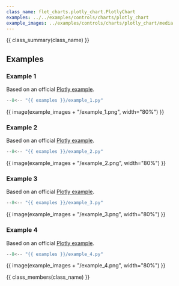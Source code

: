 ```yaml
---
class_name: flet_charts.plotly_chart.PlotlyChart
examples: ../../examples/controls/charts/plotly_chart
example_images: ../examples/controls/charts/plotly_chart/media
---
```


{{ class_summary(class_name) }}

## Examples

### Example 1

Based on an official [Plotly example](https://plotly.com/python/line-charts).

```python
--8<-- "{{ examples }}/example_1.py"
```

{{ image(example_images + "/example_1.png", width="80%") }}

### Example 2

Based on an official [Plotly example](https://plotly.com/python/bar-charts).

```python
--8<-- "{{ examples }}/example_2.py"
```

{{ image(example_images + "/example_2.png", width="80%") }}

### Example 3

Based on an official [Plotly example](https://plotly.com/python/pie-charts).

```python
--8<-- "{{ examples }}/example_3.py"
```

{{ image(example_images + "/example_3.png", width="80%") }}

### Example 4

Based on an official [Plotly example](https://plotly.com/python/box-plots).

```python
--8<-- "{{ examples }}/example_4.py"
```

{{ image(example_images + "/example_4.png", width="80%") }}

{{ class_members(class_name) }}
